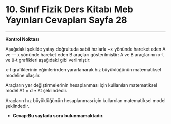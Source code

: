 # 10. Sınıf Fizik Ders Kitabı Meb Yayınları Cevapları Sayfa 28

---

**Kontrol Noktası**

Aşağıdaki şekilde yatay doğrultuda sabit hızlarla +x yönünde hareket eden A ve — x yönünde hareket eden B araçları gösterilmiştir: A ve B araçlarının x-t ve û-t grafikleri aşağıdaki gibi verilmiştir:

x-t grafiklerinin eğimlerinden yararlanarak hız büyüklüğünün matematiksel modeline ulaşılır.

Araçların yer değiştirmelerinin hesaplanması için kullanılan matematiksel model Af = d • At şeklindedir.

Araçların hız büyüklüğünün hesaplanması için kullanılan matematiksel model şeklindedir.

-   **Cevap**:**Bu sayfada soru bulunmamaktadır.**